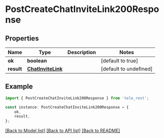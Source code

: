 # PostCreateChatInviteLink200Response


## Properties

Name | Type | Description | Notes
------------ | ------------- | ------------- | -------------
**ok** | **boolean** |  | [default to true]
**result** | [**ChatInviteLink**](ChatInviteLink.md) |  | [default to undefined]

## Example

```typescript
import { PostCreateChatInviteLink200Response } from 'tele_rest';

const instance: PostCreateChatInviteLink200Response = {
    ok,
    result,
};
```

[[Back to Model list]](../README.md#documentation-for-models) [[Back to API list]](../README.md#documentation-for-api-endpoints) [[Back to README]](../README.md)
